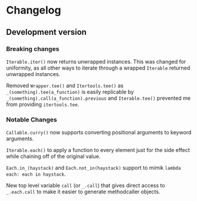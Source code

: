 # Changelog

## Development version

### Breaking changes

`Iterable.iter()` now returns unwrapped instances. This was changed for uniformity, as all other ways to iterate through a wrapped `Iterable` returned unwrapped instances.

Removed `Wrapper.tee()` and `Itertools.tee()` as `_(something).tee(a_function)` is easily replicable by `_(something).call(a_function).previous` and `Iterable.tee()` prevented me from providing `itertools.tee`.

### Notable Changes

`Callable.curry()` now supports converting positional arguments to keyword arguments.

`Iterable.each()` to apply a function to every element just for the side effect while chaining off of the original value.

`Each.in_(haystack)` and `Each.not_in(haystack)` support to mimik `lambda each: each in haystack`.

New top level variable `call` (or `_.call`) that gives direct access to `_.each.call` to make it easier to generate methodcaller objects.

